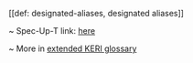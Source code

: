 [[def: designated-aliases, designated aliases]]

~ Spec-Up-T link: <a href='https://weboftrust.github.io/WOT-terms/docs/glossary/designated-aliases'>here</a>

~ More in <a href="https://weboftrust.github.io/WOT-terms/docs/glossary/designated-aliases">extended KERI glossary</a>
